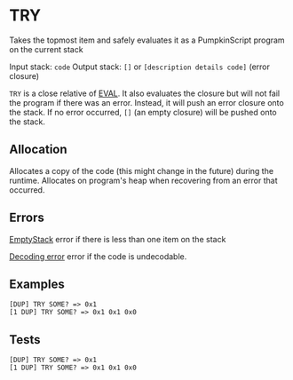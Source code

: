 # TRY

Takes the topmost item and safely evaluates it as a PumpkinScript
program on the current stack

Input stack: `code`
Output stack: `[]` or `[description details code]` (error closure)

`TRY` is a close relative of [EVAL](EVAL.md). It also evaluates
the closure but will not fail the program if there was an error.
Instead, it will push an error closure onto the stack. If no error
occurred, `[]` (an empty closure) will be pushed onto the stack.

## Allocation

Allocates a copy of the code (this might change in the future)
during the runtime. Allocates on program's heap when recovering
from an error that occurred.

## Errors

[EmptyStack](./ERRORS/EmptyStack.md) error if there is less than one item on the stack

[Decoding error](./ERRORS/DECODING.md) error if the code is undecodable.

## Examples

```
[DUP] TRY SOME? => 0x1
[1 DUP] TRY SOME? => 0x1 0x1 0x0
```

## Tests

```
[DUP] TRY SOME? => 0x1
[1 DUP] TRY SOME? => 0x1 0x1 0x0
```